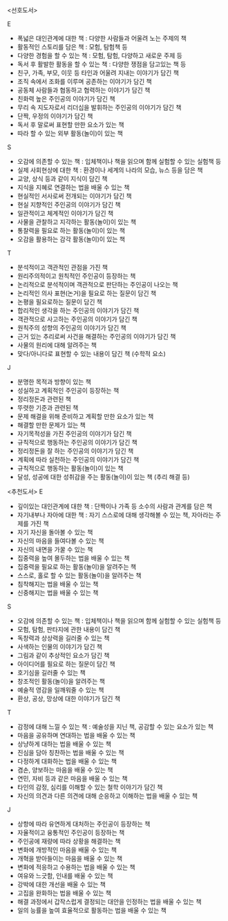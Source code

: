 <선호도서>

E
- 폭넓은 대인관계에 대한 책 : 다양한 사람들과 어울려 노는 주제의 책
- 활동적인 스토리를 담은 책 : 모험, 탐험책 등
- 다양한 경험을 할 수 있는 책 : 모험, 탐험, 다양하고 새로운 주제 등
- 독서 후 활발한 활동을 할 수 있는 책 : 다양한 쟁점을 담고있는 책 등
- 친구, 가족, 부모, 이웃 등 타인과 어울려 지내는 이야기가 담긴 책
- 조직 속에서 조화를 이루며 공존하는 이야기가 담긴 책
- 공동체 사람들과 협동하고 협력하는 이야기가 담긴 책
- 친화력 높은 주인공의 이야기가 담긴 책
- 무리 속 지도자로서 리더십을 발휘하는 주인공의 이야기가 담긴 책
- 단짝, 우정의 이야기가 담긴 책
- 독서 후 말로써 표현할 만한 요소가 있는 책
- 따라 할 수 있는 외부 활동(놀이)이 있는 책

S
- 오감에 의존할 수 있는 책 : 입체책이나 책을 읽으며 함께 실험할 수 있는 실험책 등
- 실제 사회현상에 대한 책 : 환경이나 세계의 나라의 모습, 뉴스 등을 담은 책
- 교양, 상식 등과 같이 지식이 담긴 책
- 지식을 지혜로 연결하는 법을 배울 수 있는 책
- 현실적인 서사로써 전개되는 이야기가 담긴 책
- 현실 지향적인 주인공의 이야기가 담긴 책
- 일관적이고 체계적인 이야기가 담긴 책
- 사물을 관찰하고 지각하는 활동(놀이)이 있는 책
- 통찰력을 필요로 하는 활동(놀이)이 있는 책
- 오감을 활용하는 감각 활동(놀이)이 있는 책


T
- 분석적이고 객관적인 관점을 가진 책 
- 원리주의적이고 원칙적인 주인공이 등장하는 책 
- 논리적으로 분석적이며 객관적으로 판단하는 주인공이 나오는 책
- 논리적인 의사 표현(논거)을 필요로 하는 질문이 담긴 책
- 논평을 필요로하는 질문이 담긴 책
- 합리적인 생각을 하는 주인공의 이야기가 담긴 책
- 객관적으로 사고하는 주인공의 이야기가 담긴 책
- 원칙주의 성향의 주인공의 이야기가 담긴 책
- 근거 있는 추리로써 사건을 해결하는 주인공의 이야기가 담긴 책
- 사물의 원리에 대해 알려주는 책
- 맞다/아니다로 표현할 수 있는 내용이 담긴 책 (수학적 요소) 


J
- 분명한 목적과 방향이 있는 책
- 성실하고 계획적인 주인공이 등장하는 책
- 정리정돈과 관련된 책
- 뚜렷한 기준과 관련된 책
- 문제 해결을 위해 준비하고 계획할 만한 요소가 있는 책
- 해결할 만한 문제가 있는 책
- 자기목적성을 가진 주인공의 이야기가 담긴 책
- 규칙적으로 행동하는 주인공의 이야기가 담긴 책
- 정리정돈을 잘 하는 주인공의 이야기가 담긴 책
- 계획에 따라 실천하는 주인공의 이야기가 담긴 책
- 규칙적으로 행동하는 활동(놀이)이 있는 책
- 달성, 성공에 대한 성취감을 주는 활동(놀이)이 있는 책 (추리 해결 등)


<추천도서>
E
- 깊이있는 대인관계에 대한 책 : 단짝이나 가족 등 소수의 사람과 관계를 담은 책
- 자기내부나 자아에 대한 책 : 자기 스스로에 대해 생각해볼 수 있는 책, 자아라는 주제를 가진 책
- 자기 자신을 돌아볼 수 있는 책
- 자신의 마음을 들여다볼 수 있는 책
- 자신의 내면을 가꿀 수 있는 책
- 집중력을 높여 몰두하는 법을 배울 수 있는 책
- 집중력을 필요로 하는 활동(놀이)을 알려주는 책
- 스스로, 홀로 할 수 있는 활동(놀이)을 알려주는 책
- 침착해지는 법을 배울 수 있는 책
- 신중해지는 법을 배울 수 있는 책


S
- 오감에 의존할 수 있는 책 : 입체책이나 책을 읽으며 함께 실험할 수 있는 실험책 등
- 모험, 탐험, 판타지에 관한 내용이 담긴 책
- 독창력과 상상력을 길러줄 수 있는 책
- 사색하는 인물의 이야기가 담긴 책
- 그림과 같이 추상적인 요소가 담긴 책
- 아이디어를 필요로 하는 질문이 담긴 책
- 호기심을 길러줄 수 있는 책
- 창조적인 활동(놀이)을 알려주는 책
- 예술적 영감을 일깨워줄 수 있는 책
- 환상, 공상, 망상에 대한 이야기가 담긴 책


T
- 감정에 대해 느낄 수 있는 책 : 예술성을 지닌 책, 공감할 수 있는 요소가 있는 책
- 마음을 공유하며 연대하는 법을 배울 수 있는 책
- 상냥하게 대하는 법을 배울 수 있는 책
- 진심을 담아 칭찬하는 법을 배울 수 있는 책
- 다정하게 대화하는 법을 배울 수 있는 책
- 겸손, 양보하는 마음을 배울 수 있는 책
- 연민, 자비 등과 같은 마음을 배울 수 있는 책
- 타인의 감정, 심리를 이해할 수 있는 철학 이야기가 담긴 책
- 자신의 의견과 다른 의견에 대해 순응하고 이해하는 법을 배울 수 있는 책


J
- 상항에 따라 유연하게 대처하는 주인공이 등장하는 책
- 자율적이고 융통적인 주인공이 등장하는 책
- 주인공에 재량에 따라 상황을 해결하는 책
- 변화에 개방적인 마음을 배울 수 있는 책
- 개혁을 받아들이는 마음을 배울 수 있는 책
- 변화에 적응하고 수용하는 법을 배울 수 있는 책
- 여유와 느긋함, 인내를 배울 수 있는 책
- 강박에 대한 개선을 배울 수 있는 책
- 고집을 완화하는 법을 배울 수 있는 책
- 해결 과정에서 갑작스럽게 결정되는 대안을 인정하는 법을 배울 수 있는 책
- 일의 능률을 높여 효율적으로 활동하는 법을 배울 수 있는 책
